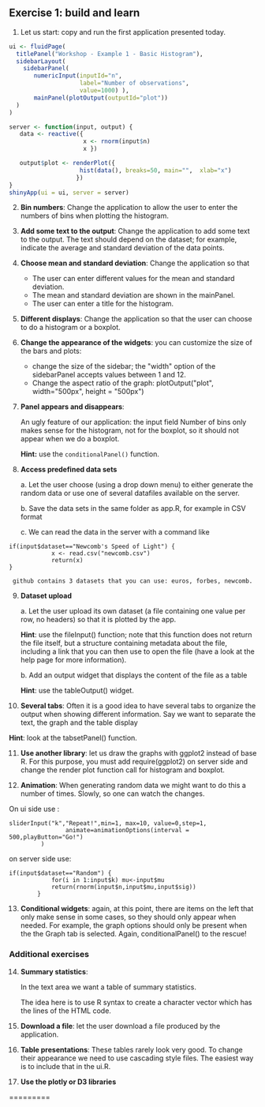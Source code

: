 ## Exercise 1: build and learn

1. Let us start: copy and run the first application presented today.

```R
ui <- fluidPage(
  titlePanel("Workshop - Example 1 - Basic Histogram"),
  sidebarLayout(
    sidebarPanel(
       numericInput(inputId="n",
                    label="Number of observations",
                    value=1000) ),  
       mainPanel(plotOutput(outputId="plot"))
  )
)

server <- function(input, output) {
   data <- reactive({
                     x <- rnorm(input$n)
                     x })

   output$plot <- renderPlot({
         	        hist(data(), breaks=50, main="",  xlab="x")
                   })
}
shinyApp(ui = ui, server = server)
```

2. **Bin numbers**: Change the application to allow the user to enter
the numbers of bins when plotting the histogram.

3. **Add some text to the output**: Change the application to add some
text to the output. The text should depend on the dataset; for example,
indicate the average and standard deviation of the data points.

4. **Choose mean and standard deviation**: Change the application so that

    - The user can enter different values for the mean and standard deviation. 
    - The mean and standard deviation are shown in the mainPanel.
    - The user can enter a title for the histogram.

5. **Different displays**: Change the application so that the user can
choose to do a histogram or a boxplot.

6. **Change the appearance of the widgets**: you can customize the size of
the bars and plots:

    - change the size of the sidebar; the "width" option of the sidebarPanel
      accepts values between 1 and 12.
    - Change the aspect ratio of the graph:
      plotOutput("plot", width="500px", height = "500px")

7. **Panel appears and disappears**:

      An ugly feature of our application: the input field Number of
      bins only makes sense for the histogram, not for the boxplot, so
      it should not appear when we do a boxplot.
      
      **Hint:** use the `conditionalPanel()` function.

8. **Access predefined data sets**

    a. Let the user choose (using a drop down menu) to either generate the
    random data or use one of several datafiles available on the server.

    b. Save the data sets in the same folder as app.R, for example in CSV format

    c. We can read the data in the server with a command like

```
if(input$dataset=="Newcomb's Speed of Light") {
            x <- read.csv("newcomb.csv")
            return(x)
}
```
 
     github contains 3 datasets that you can use: euros, forbes, newcomb.

9. **Dataset upload**

   a. Let the user upload its own dataset (a file containing one value
   per row, no headers) so that it is plotted by the app.

   **Hint**: use the fileInput() function; note that this function does not
   return the file itself, but a structure containing metadata about the file,
   including a link that you can then use to open the file (have a look at the
   help page for more information).

   b. Add an output widget that displays the content of the file as a table

   **Hint**: use the tableOutput() widget.

10. **Several tabs**: Often it is a good idea to have several tabs to
organize the output when showing different information. Say we want to
separate the text, the graph and the table display

   **Hint**: look at the tabsetPanel() function.

11. **Use another library**: let us draw the graphs with ggplot2
instead of base R. For this purpose, you must add require(ggplot2) on
server side and change the render plot function call for histogram and
boxplot.

12. **Animation**: When generating random data we might want to do this a
number of times. Slowly, so one can watch the changes.

On ui side use :

```
sliderInput("k","Repeat!",min=1, max=10, value=0,step=1,
                animate=animationOptions(interval = 500,playButton="Go!")
         )
````

on server side use:

```
if(input$dataset=="Random") {
            for(i in 1:input$k) mu<-input$mu
            return(rnorm(input$n,input$mu,input$sig))
        } 
```

13. **Conditional widgets**: again, at this point, there are items on
the left that only make sense in some cases, so they should only
appear when needed. For example, the graph options should only be present
when the the Graph tab is selected. Again, conditionalPanel() to the
rescue!


### Additional exercises

14. **Summary statistics**:

    In the text area we want a table of summary statistics.

    The idea here is to use R syntax to create a character vector
    which has the lines of the HTML code.

15. **Download a file**: let the user download a file produced by the
application.

16. **Table presentations**: These tables rarely look very good. To change
their appearance we need to use cascading style files. The easiest way
is to include that in the ui.R.

17. **Use the plotly or D3 libraries**


=========
 
